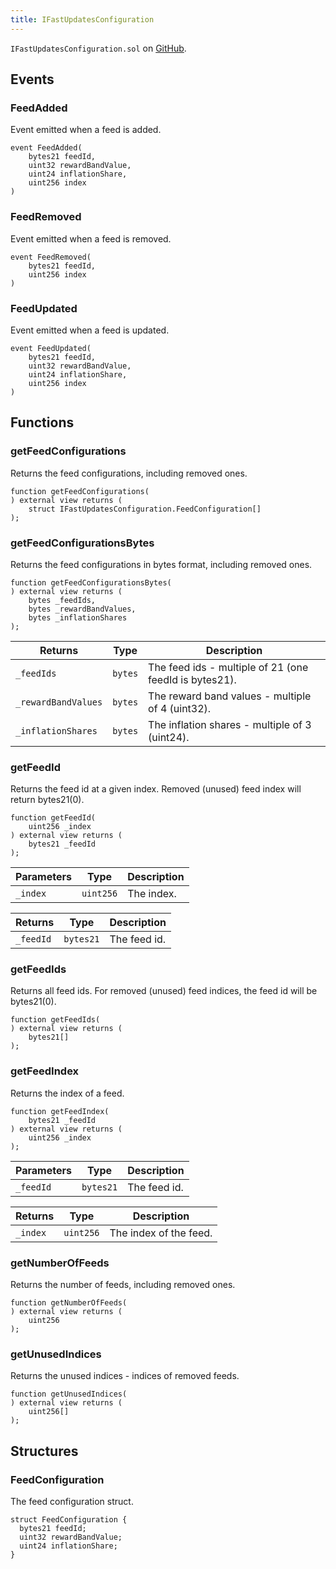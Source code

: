 ```yaml
---
title: IFastUpdatesConfiguration
---
```


<!-- This is an autogenerated file. Do not edit! -->

`IFastUpdatesConfiguration.sol` on [GitHub](https://github.com/flare-foundation/flare-smart-contracts-v2/blob/main/contracts/userInterfaces/IFastUpdatesConfiguration.sol).

## Events

### FeedAdded

Event emitted when a feed is added.

```solidity
event FeedAdded(
    bytes21 feedId,
    uint32 rewardBandValue,
    uint24 inflationShare,
    uint256 index
)
```

### FeedRemoved

Event emitted when a feed is removed.

```solidity
event FeedRemoved(
    bytes21 feedId,
    uint256 index
)
```

### FeedUpdated

Event emitted when a feed is updated.

```solidity
event FeedUpdated(
    bytes21 feedId,
    uint32 rewardBandValue,
    uint24 inflationShare,
    uint256 index
)
```

## Functions

### getFeedConfigurations

Returns the feed configurations, including removed ones.

```solidity
function getFeedConfigurations(
) external view returns (
    struct IFastUpdatesConfiguration.FeedConfiguration[]
);
```

### getFeedConfigurationsBytes

Returns the feed configurations in bytes format, including removed ones.

```solidity
function getFeedConfigurationsBytes(
) external view returns (
    bytes _feedIds,
    bytes _rewardBandValues,
    bytes _inflationShares
);
```

| Returns             | Type    | Description                                            |
| ------------------- | ------- | ------------------------------------------------------ |
| `_feedIds`          | `bytes` | The feed ids - multiple of 21 (one feedId is bytes21). |
| `_rewardBandValues` | `bytes` | The reward band values - multiple of 4 (uint32).       |
| `_inflationShares`  | `bytes` | The inflation shares - multiple of 3 (uint24).         |

### getFeedId

Returns the feed id at a given index. Removed (unused) feed index will return bytes21(0).

```solidity
function getFeedId(
    uint256 _index
) external view returns (
    bytes21 _feedId
);
```

| Parameters | Type      | Description |
| ---------- | --------- | ----------- |
| `_index`   | `uint256` | The index.  |

| Returns   | Type      | Description  |
| --------- | --------- | ------------ |
| `_feedId` | `bytes21` | The feed id. |

### getFeedIds

Returns all feed ids. For removed (unused) feed indices, the feed id will be bytes21(0).

```solidity
function getFeedIds(
) external view returns (
    bytes21[]
);
```

### getFeedIndex

Returns the index of a feed.

```solidity
function getFeedIndex(
    bytes21 _feedId
) external view returns (
    uint256 _index
);
```

| Parameters | Type      | Description  |
| ---------- | --------- | ------------ |
| `_feedId`  | `bytes21` | The feed id. |

| Returns  | Type      | Description            |
| -------- | --------- | ---------------------- |
| `_index` | `uint256` | The index of the feed. |

### getNumberOfFeeds

Returns the number of feeds, including removed ones.

```solidity
function getNumberOfFeeds(
) external view returns (
    uint256
);
```

### getUnusedIndices

Returns the unused indices - indices of removed feeds.

```solidity
function getUnusedIndices(
) external view returns (
    uint256[]
);
```

## Structures

### FeedConfiguration

The feed configuration struct.

```solidity
struct FeedConfiguration {
  bytes21 feedId;
  uint32 rewardBandValue;
  uint24 inflationShare;
}
```
